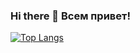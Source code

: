 ### Hi there 👋 Всем привет!

[![Top Langs](https://github-readme-stats.vercel.app/api/top-langs/?username=vadim1884321&layout=compact&theme=midnight-purple)](https://github.com/vadim1884321/github-readme-stats)

<!--
**vadim1884321/vadim1884321** is a ✨ _special_ ✨ repository because its `README.md` (this file) appears on your GitHub profile.

Here are some ideas to get you started:

- 🔭 I’m currently working on ...
- 🌱 I’m currently learning ...
- 👯 I’m looking to collaborate on ...
- 🤔 I’m looking for help with ...
- 💬 Ask me about ...
- 📫 How to reach me: ...
- 😄 Pronouns: ...
- ⚡ Fun fact: ...
-->
